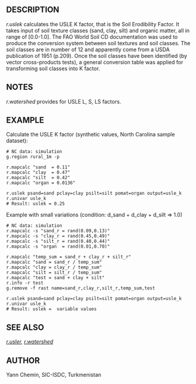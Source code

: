 ## DESCRIPTION

*r.uslek* calculates the USLE K factor, that is the Soil Erodibility
Factor. It takes input of soil texture classes (sand, clay, silt) and
organic matter, all in range of \[0.0-1.0\]. The FAO World Soil CD
documentation was used to produce the conversion system between soil
textures and soil classes. The soil classes are in number of 12 and
apparently come from a USDA publication of 1951 (p.209). Once the soil
classes have been identified (by vector cross-products tests), a general
conversion table was applied for transforming soil classes into K
factor.

## NOTES

*r.watershed* provides for USLE L, S, LS factors.

## EXAMPLE

Calculate the USLE K factor (synthetic values, North Carolina sample
dataset):

```shell
# NC data: simulation
g.region rural_1m -p

r.mapcalc "sand  = 0.11"
r.mapcalc "clay  = 0.47"
r.mapcalc "silt  = 0.42"
r.mapcalc "organ = 0.0136"

r.uslek psand=sand pclay=clay psilt=silt pomat=organ output=usle_k
r.univar usle_k
# Result: uslek = 0.25
```

Example with small variations (condition: d_sand + d_clay + d_silt =\>
1.0)

```shell
# NC data: simulation
r.mapcalc -s "sand_r = rand(0.09,0.13)"
r.mapcalc -s "clay_r = rand(0.45,0.49)"
r.mapcalc -s "silt_r = rand(0.40,0.44)"
r.mapcalc -s "organ  = rand(0.01,0.70)"

r.mapcalc "temp_sum = sand_r + clay_r + silt_r"
r.mapcalc "sand = sand_r / temp_sum"
r.mapcalc "clay = clay_r / temp_sum"
r.mapcalc "silt = silt_r / temp_sum"
r.mapcalc "test = sand + clay + silt"
r.info -r test
g.remove -f rast name=sand_r,clay_r,silt_r,temp_sum,test

r.uslek psand=sand pclay=clay psilt=silt pomat=organ output=usle_k
r.univar usle_k
# Result: uslek =  variable values
```

## SEE ALSO

*[r.usler](r.usler.md), [r.watershed](r.watershed.md)*

## AUTHOR

Yann Chemin, SIC-ISDC, Turkmenistan
